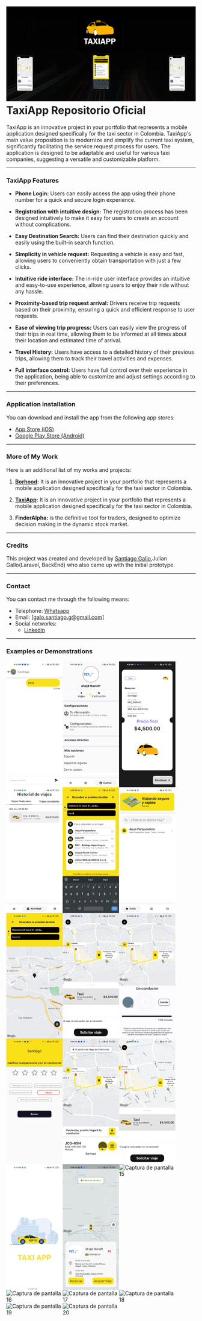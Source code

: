 # ![Texto alternativo](Images/presentation/banner.png) TaxiApp Repositorio Oficial

TaxiApp is an innovative project in your portfolio that represents a mobile application designed specifically for the taxi sector in Colombia. TaxiApp's main value proposition is to modernize and simplify the current taxi system, significantly facilitating the service request process for users. The application is designed to be adaptable and useful for various taxi companies, suggesting a versatile and customizable platform.

---

### TaxiApp Features

- **Phone Login:** Users can easily access the app using their phone number for a quick and secure login experience.

- **Registration with intuitive design:** The registration process has been designed intuitively to make it easy for users to create an account without complications.

- **Easy Destination Search:** Users can find their destination quickly and easily using the built-in search function.

- **Simplicity in vehicle request:** Requesting a vehicle is easy and fast, allowing users to conveniently obtain transportation with just a few clicks.

- **Intuitive ride interface:** The in-ride user interface provides an intuitive and easy-to-use experience, allowing users to enjoy their ride without any hassle.

- **Proximity-based trip request arrival:** Drivers receive trip requests based on their proximity, ensuring a quick and efficient response to user requests.

- **Ease of viewing trip progress:** Users can easily view the progress of their trips in real time, allowing them to be informed at all times about their location and estimated time of arrival.

- **Travel History:** Users have access to a detailed history of their previous trips, allowing them to track their travel activities and expenses.

- **Full interface control:** Users have full control over their experience in the application, being able to customize and adjust settings according to their preferences.

---

### Application installation

You can download and install the app from the following app stores:

- [App Store (iOS)](https://apps.apple.com/co/app/taxiapp-review/id6474160293)
- [Google Play Store (Android)](https://play.google.com/store/apps/dev?id=7440498311019256785)

---

### More of My Work

Here is an additional list of my works and projects:

1. **[Borhood](https://github.com/santiagogalo/Borhood_Oficial):** It is an innovative project in your portfolio that represents a mobile application designed specifically for the taxi sector in Colombia.

2. **[TaxiApp](https://github.com/santiagogalo/TaxiApp):** It is an innovative project in your portfolio that represents a mobile application designed specifically for the taxi sector in Colombia.

3. **FinderAlpha:** is the definitive tool for traders, designed to optimize decision making in the dynamic stock market.

---

### Credits

This project was created and developed by [Santiago Gallo](https://github.com/santiagogalo),Julian Gallo(Laravel, BackEnd) who also came up with the initial prototype.

---

### Contact

You can contact me through the following means:

- Telephone: [Whatsapp](https://api.whatsapp.com/send?phone=573041047207)
- Email: [galo.santiago.g@gmail.com]
- Social networks:
  - [Linkedin](https://www.linkedin.com/in/santiago-gallo-guillen-94a40a264/)

---

### Examples or Demonstrations

<div style="display:flex; flex-wrap:wrap;">
    <img src="Images/images_preview/1.jpg" alt="Captura de pantalla 1" style="width:150px;">
    <img src="Images/images_preview/2.jpg" alt="Captura de pantalla 2" style="width:150px;">
    <img src="Images/images_preview/3.jpg" alt="Captura de pantalla 3" style="width:150px;">
    <img src="Images/images_preview/4.jpg" alt="Captura de pantalla 4" style="width:150px;">
    <img src="Images/images_preview/5.jpg" alt="Captura de pantalla 5" style="width:150px;">
    <img src="Images/images_preview/6.jpg" alt="Captura de pantalla 6" style="width:150px;">
    <img src="Images/images_preview/7.jpg" alt="Captura de pantalla 7" style="width:150px;">
    <img src="Images/images_preview/8.jpg" alt="Captura de pantalla 8" style="width:150px;">
    <img src="Images/images_preview/9.jpg" alt="Captura de pantalla 9" style="width:150px;">
    <img src="Images/images_preview/10.jpg" alt="Captura de pantalla 10" style="width:150px;">
    <img src="Images/images_preview/11.jpg" alt="Captura de pantalla 11" style="width:150px;">
    <img src="Images/images_preview/12.jpg" alt="Captura de pantalla 12" style="width:150px;">
    <img src="Images/images_preview/13.jpg" alt="Captura de pantalla 13" style="width:150px;">
    <img src="Images/images_preview/14.jpg" alt="Captura de pantalla 14" style="width:150px;">
    <img src="Images/images_preview/15.jpg" alt="Captura de pantalla 15" style="width:150px;">
    <img src="Images/images_preview/16.jpg" alt="Captura de pantalla 16" style="width:150px;">
    <img src="Images/images_preview/17.jpg" alt="Captura de pantalla 17" style="width:150px;">
    <img src="Images/images_preview/18.jpg" alt="Captura de pantalla 18" style="width:150px;">
    <img src="Images/images_preview/19.jpg" alt="Captura de pantalla 19" style="width:150px;">
    <img src="Images/images_preview/20.jpg" alt="Captura de pantalla 20" style="width:150px;">
</div>
